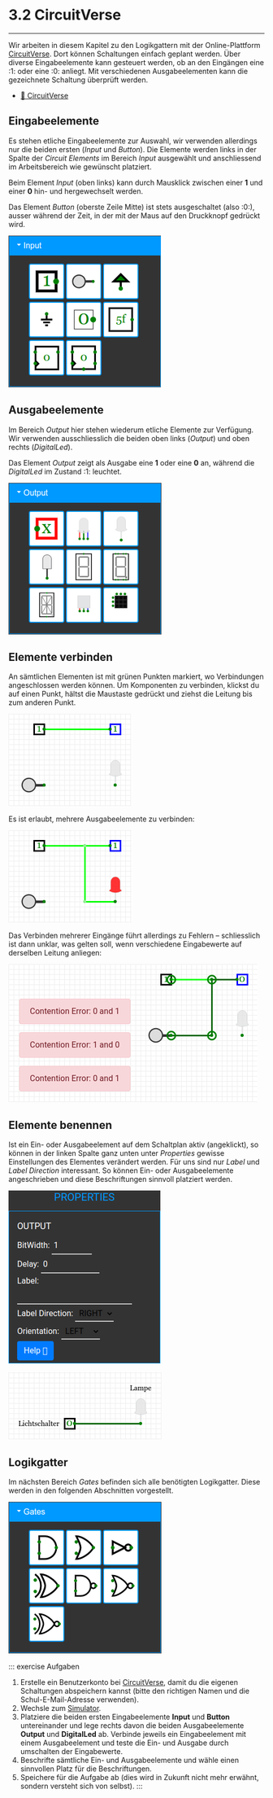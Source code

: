 # 3.2 CircuitVerse
---

Wir arbeiten in diesem Kapitel zu den Logikgattern mit der Online-Plattform [CircuitVerse](https://circuitverse.org/). Dort können Schaltungen einfach geplant werden. Über diverse Eingabeelemente kann gesteuert werden, ob an den Eingängen eine :1: oder eine :0: anliegt. Mit verschiedenen Ausgabeelementen kann die gezeichnete Schaltung überprüft werden.

* [:link: CircuitVerse](https://circuitverse.org/)

## Eingabeelemente

Es stehen etliche Eingabeelemente zur Auswahl, wir verwenden allerdings nur die beiden ersten (_Input_ und _Button_). Die Elemente werden links in der Spalte der _Circuit Elements_ im Bereich _Input_ ausgewählt und anschliessend im Arbeitsbereich wie gewünscht platziert.

Beim Element _Input_ (oben links) kann durch Mausklick zwischen einer **1** und einer **0** hin- und hergewechselt werden.

Das Element _Button_ (oberste Zeile Mitte) ist stets ausgeschaltet (also :0:), ausser während der Zeit, in der mit der Maus auf den Druckknopf gedrückt wird.

![verfügbare Eingabeelemente](./cv-input.png)

## Ausgabeelemente

Im Bereich _Output_ hier stehen wiederum etliche Elemente zur Verfügung. Wir verwenden ausschliesslich die beiden oben links (_Output_) und oben rechts (_DigitalLed_).

Das Element _Output_ zeigt als Ausgabe eine **1** oder eine **0** an, während die _DigitalLed_ im Zustand :1: leuchtet.

![verfügbare Ausgabeelemente](./cv-output.png)

## Elemente verbinden

An sämtlichen Elementen ist mit grünen Punkten markiert, wo Verbindungen angeschlossen werden können. Um Komponenten zu verbinden, klickst du auf einen Punkt, hältst die Maustaste gedrückt und ziehst die Leitung bis zum anderen Punkt.

![Verbindungen](./cv-connections.png)

Es ist erlaubt, mehrere Ausgabeelemente zu verbinden:

![Mehrere, miteinander verbundene Ausgabeelemente](./cv-multiple-output.png)

Das Verbinden mehrerer Eingänge führt allerdings zu Fehlern – schliesslich ist dann unklar, was gelten soll, wenn verschiedene Eingabewerte auf derselben Leitung anliegen:

![Mehrere, miteinander verbundene Eingabeelemente](./cv-multiple-input.png)

## Elemente benennen

Ist ein Ein- oder Ausgabeelement auf dem Schaltplan aktiv (angeklickt), so können in der linken Spalte ganz unten unter _Properties_ gewisse Einstellungen des Elementes verändert werden. Für uns sind nur _Label_ und _Label Direction_ interessant. So können Ein- oder Ausgabeelemente angeschrieben und diese Beschriftungen sinnvoll platziert werden.

![Eigenschaften eines Ausgabeelementes](./cv-properties.png)

![Beschriftete Komponenten](./cv-labelled.png)

## Logikgatter

Im nächsten Bereich _Gates_ befinden sich alle benötigten Logikgatter. Diese werden in den folgenden Abschnitten vorgestellt.

![verfügbare Logikgatter](./cv-gates.png)


::: exercise Aufgaben
1. Erstelle ein Benutzerkonto bei [CircuitVerse](https://circuitverse.org/users/sign_up), damit du die eigenen Schaltungen abspeichern kannst (bitte den richtigen Namen und die Schul-E-Mail-Adresse verwenden).
2. Wechsle zum [Simulator](https://circuitverse.org/simulator).
3. Platziere die beiden ersten Eingabeelemente **Input** und **Button** untereinander und lege rechts davon die beiden Ausgabeelemente **Output** und **DigitalLed** ab. Verbinde jeweils ein Eingabeelement mit einem Ausgabeelement und teste die Ein- und Ausgabe durch umschalten der Eingabewerte.
4. Beschrifte sämtliche Ein- und Ausgabeelemente und wähle einen sinnvollen Platz für die Beschriftungen.
5. Speichere für die Aufgabe ab (dies wird in Zukunft nicht mehr erwähnt, sondern versteht sich von selbst).
:::
